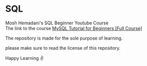 # SQL
Mosh Hemadani's SQL Beginner Youtube Course <br/>
The link to the course [MySQL Tutorial for Beginners [Full Course]](https://www.youtube.com/watch?v=7S_tz1z_5bA) 

The repository is made for the sole purpose of learning.

please make sure to read the license of this repository.

Happy Learning ✌️

